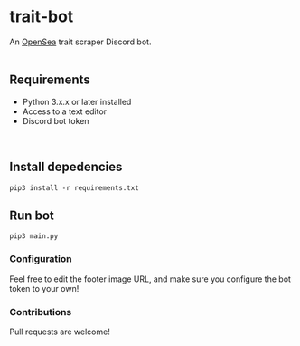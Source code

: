 # trait-bot

An [OpenSea](https://opensea.io/) trait scraper Discord bot.  
<br>

## Requirements 
- Python 3.x.x or later installed
- Access to a text editor
- Discord bot token  
<br>

## Install depedencies
`pip3 install -r requirements.txt` <br>
  
## Run bot
`pip3 main.py`  <br>

### Configuration
Feel free to edit the footer image URL, and make sure you configure the bot token to your own!  <br>


### Contributions
Pull requests are welcome!  <br>

